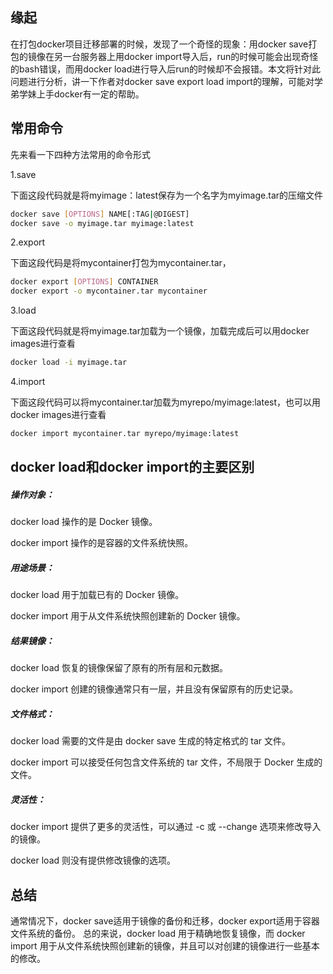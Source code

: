 ## 缘起
在打包docker项目迁移部署的时候，发现了一个奇怪的现象：用docker save打包的镜像在另一台服务器上用docker import导入后，run的时候可能会出现奇怪的bash错误，而用docker load进行导入后run的时候却不会报错。本文将针对此问题进行分析，讲一下作者对docker save export load import的理解，可能对学弟学妹上手docker有一定的帮助。

## 常用命令
先来看一下四种方法常用的命令形式

1.save

下面这段代码就是将myimage：latest保存为一个名字为myimage.tar的压缩文件
```bash
docker save [OPTIONS] NAME[:TAG|@DIGEST]
docker save -o myimage.tar myimage:latest
```
2.export

下面这段代码是将mycontainer打包为mycontainer.tar，
```bash
docker export [OPTIONS] CONTAINER
docker export -o mycontainer.tar mycontainer
```

3.load

下面这段代码就是将myimage.tar加载为一个镜像，加载完成后可以用docker images进行查看
```bash
docker load -i myimage.tar
```
4.import

下面这段代码可以将mycontainer.tar加载为myrepo/myimage:latest，也可以用docker images进行查看
```bash
docker import mycontainer.tar myrepo/myimage:latest
```

## docker load和docker import的主要区别
##### 操作对象：
docker load 操作的是 Docker 镜像。

docker import 操作的是容器的文件系统快照。

##### 用途场景：
docker load 用于加载已有的 Docker 镜像。

docker import 用于从文件系统快照创建新的 Docker 镜像。

##### 结果镜像：
docker load 恢复的镜像保留了原有的所有层和元数据。

docker import 创建的镜像通常只有一层，并且没有保留原有的历史记录。

##### 文件格式：
docker load 需要的文件是由 docker save 生成的特定格式的 tar 文件。

docker import 可以接受任何包含文件系统的 tar 文件，不局限于 Docker 生成的文件。

##### 灵活性：
docker import 提供了更多的灵活性，可以通过 -c 或 --change 选项来修改导入的镜像。

docker load 则没有提供修改镜像的选项。

## 总结

通常情况下，docker save适用于镜像的备份和迁移，docker export适用于容器文件系统的备份。
总的来说，docker load 用于精确地恢复镜像，而 docker import 用于从文件系统快照创建新的镜像，并且可以对创建的镜像进行一些基本的修改。
